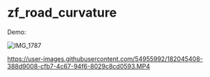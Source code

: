 # zf_road_curvature

Demo:

![IMG_1787](https://user-images.githubusercontent.com/54955992/182045404-e10646f0-ccf7-4444-abce-113cfb26eba6.JPG)



https://user-images.githubusercontent.com/54955992/182045408-388d9008-cfb7-4c67-94f6-8029c8cd0593.MP4

